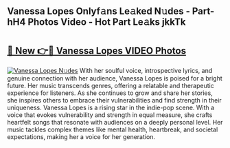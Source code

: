 ## Vanessa Lopes Onlyf𝚊ns Le𝚊ked N𝚞des - Part-hH4 Photos Video - Hot Part Le𝚊ks jkkTk

# <h2><a href="http://ab17146.deff.icu/?id=Vanessa+Lopes">🔗 New 👉🔴 Vanessa Lopes VIDEO Photos</a></h2>

[![Vanessa Lopes N𝚞des](https://i.imgur.com/rIISA9y.gif)](http://ab17146.deff.icu/?id=Vanessa+Lopes)
With her soulful voice, introspective lyrics, and genuine connection with her audience, Vanessa Lopes is poised for a bright future. Her music transcends genres, offering a relatable and therapeutic experience for listeners. As she continues to grow and share her stories, she inspires others to embrace their vulnerabilities and find strength in their uniqueness. Vanessa Lopes is a rising star in the indie-pop scene. With a voice that evokes vulnerability and strength in equal measure, she crafts heartfelt songs that resonate with audiences on a deeply personal level. Her music tackles complex themes like mental health, heartbreak, and societal expectations, making her a voice for her generation.
